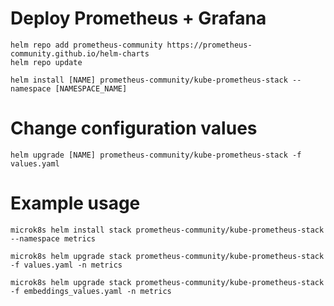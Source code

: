 # Deploy Prometheus + Grafana

```shell
helm repo add prometheus-community https://prometheus-community.github.io/helm-charts
helm repo update

helm install [NAME] prometheus-community/kube-prometheus-stack --namespace [NAMESPACE_NAME]
```

# Change configuration values

```shell
helm upgrade [NAME] prometheus-community/kube-prometheus-stack -f values.yaml
```

# Example usage

```shell
microk8s helm install stack prometheus-community/kube-prometheus-stack --namespace metrics
```

```shell
microk8s helm upgrade stack prometheus-community/kube-prometheus-stack -f values.yaml -n metrics
```

```shell
microk8s helm upgrade stack prometheus-community/kube-prometheus-stack -f embeddings_values.yaml -n metrics
```
